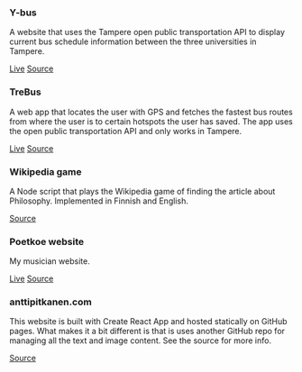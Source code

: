 ### Y-bus

A website that uses the Tampere open public transportation API to display current bus schedule information between the three universities in Tampere.

<a href="https://y-bus.herokuapp.com/" target="_blank">Live</a>
<a href="https://github.com/anttispitkanen/y-bus" target="_blank">Source</a>

### TreBus

A web app that locates the user with GPS and fetches the fastest bus routes from where the user is to certain hotspots the user has saved. The app uses the open public transportation API and only works in Tampere.

<a href="https://trebus.herokuapp.com/" target="_blank">Live</a>
<a href="https://github.com/anttispitkanen/trebus" target="_blank">Source</a>

### Wikipedia game

A Node script that plays the Wikipedia game of finding the article about Philosophy. Implemented in Finnish and English.

<a href="https://github.com/anttispitkanen/wikipedia-game" target="_blank">Source</a>

### Poetkoe website

My musician website.

<a href="http://www.poetkoe.com/" target="_blank">Live</a>
<a href="https://github.com/anttispitkanen/poetkoe-website" target="_blank">Source</a>

### anttipitkanen.com

This website is built with Create React App and hosted statically on GitHub pages. What makes it a bit different is that is uses another GitHub repo for managing all the text and image content. See the source for more info.

<a href="https://github.com/anttispitkanen/homepage/" target="_blank">Source</a>

